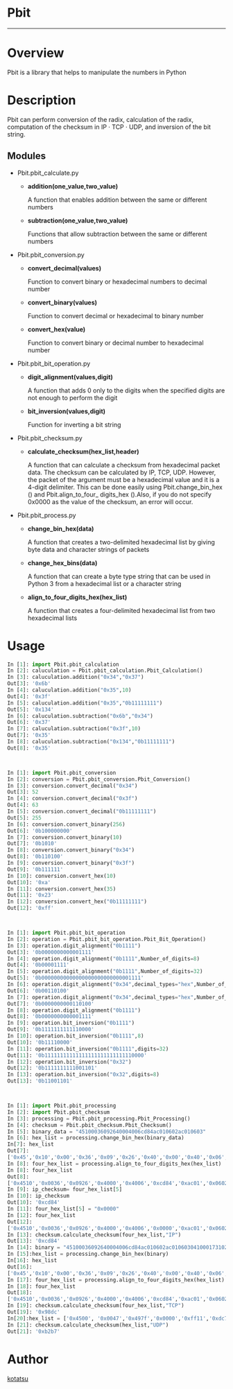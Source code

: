 # Pbit

---

# Overview

Pbit is a library that helps to manipulate the numbers in Python

# Description

Pbit can perform conversion of the radix, calculation of the radix, 
computation of the checksum in IP · TCP · UDP, and inversion of the bit string.


## Modules 

+ Pbit.pbit_calculate.py
   + **addition(one_value,two_value)**  

        A function that enables addition between the same or different numbers
   + **subtraction(one_value,two_value)**  

        Functions that allow subtraction between the same or different numbers

+ Pbit.pbit_conversion.py
   + **convert_decimal(values)**  

        Function to convert binary or hexadecimal numbers to decimal number
   + **convert_binary(values)**   

        Function to convert decimal or hexadecimal to binary number
   + **convert_hex(value)**   

        Function to convert binary or decimal number to hexadecimal number

+ Pbit.pbit_bit_operation.py
   + **digit_alignment(values,digit)**   

        A function that adds 0 only to the digits when the specified digits are not enough to perform the digit 
   + **bit_inversion(values,digit)**  

        Function for inverting a bit string


+ Pbit.pbit_checksum.py
   + **calculate_checksum(hex_list,header)**  

        A function that can calculate a checksum from hexadecimal packet data. The checksum can be calculated by IP, TCP, UDP. However, the packet of the argument must be a hexadecimal value and it is a 4-digit delimiter. This can be done easily using Pbit.change_bin_hex () and Pbit.align_to_four_ digits_hex ().Also, if you do not specify 0x0000 as the value of the checksum, an error will occur.

+ Pbit.pbit_process.py
   + **change_bin_hex(data)**  

        A function that creates a two-delimited hexadecimal list by giving byte data and character strings of packets
   + **change_hex_bins(data)**   

        A function that can create a byte type string that can be used in Python 3 from a hexadecimal list or a character string
   + **align_to_four_digits_hex(hex_list)**  

        A function that creates a four-delimited hexadecimal list from two hexadecimal lists
# Usage
```python
In [1]: import Pbit.pbit_calculation
In [2]: caluculation = Pbit.pbit_calculation.Pbit_Calculation()
In [3]: caluculation.addition("0x34","0x37")
Out[3]: '0x6b'
In [4]: caluculation.addition("0x35",10)
Out[4]: '0x3f'
In [5]: caluculation.addition("0x35","0b11111111")
Out[5]: '0x134'
In [6]: caluculation.subtraction("0x6b","0x34")
Out[6]: '0x37'
In [7]: caluculation.subtraction("0x3f",10)
Out[7]: '0x35'
In [8]: caluculation.subtraction("0x134","0b11111111")
Out[8]: '0x35'



In [1]: import Pbit.pbit_conversion
In [2]: conversion = Pbit.pbit_conversion.Pbit_Conversion()
In [3]: conversion.convert_decimal("0x34")
Out[3]: 52
In [4]: conversion.convert_decimal("0x3f")
Out[4]: 63
In [5]: conversion.convert_decimal("0b11111111")
Out[5]: 255
In [6]: conversion.convert_binary(256)
Out[6]: '0b100000000'
In [7]: conversion.convert_binary(10)
Out[7]: '0b1010'
In [8]: conversion.convert_binary("0x34")
Out[8]: '0b110100'
In [9]: conversion.convert_binary("0x3f")
Out[9]: '0b111111'
In [10]: conversion.convert_hex(10)
Out[10]: '0xa'
In [11]: conversion.convert_hex(35)
Out[11]: '0x23'
In [12]: conversion.convert_hex("0b11111111")
Out[12]: '0xff'



In [1]: import Pbit.pbit_bit_operation
In [2]: operation = Pbit.pbit_bit_operation.Pbit_Bit_Operation()
In [3]: operation.digit_alignment("0b1111")
Out[3]: '0b0000000000001111'
In [4]: operation.digit_alignment("0b1111",Number_of_digits=8)
Out[4]: '0b00001111'
In [5]: operation.digit_alignment("0b1111",Number_of_digits=32)
Out[5]: '0b00000000000000000000000000001111'
In [6]: operation.digit_alignment("0x34",decimal_types="hex",Number_of_digits=8)
Out[6]: '0b00110100'
In [7]: operation.digit_alignment("0x34",decimal_types="hex",Number_of_digits=16)
Out[7]: '0b0000000000110100'
In [8]: operation.digit_alignment("0b1111")
Out[8]: '0b0000000000001111'
In [9]: operation.bit_inversion("0b1111")
Out[9]: '0b1111111111110000'
In [10]: operation.bit_inversion("0b1111",8)
Out[10]: '0b11110000'
In [11]: operation.bit_inversion("0b1111",digits=32)
Out[11]: '0b11111111111111111111111111110000'
In [12]: operation.bit_inversion("0x32")
Out[12]: '0b1111111111001101'
In [13]: operation.bit_inversion("0x32",digits=8)
Out[13]: '0b11001101'



In [1]: import Pbit.pbit_processing
In [2]: import Pbit.pbit_checksum
In [3]: processing = Pbit.pbit_processing.Pbit_Processing()
In [4]: checksum = Pbit.pbit_checksum.Pbit_Checksum()
In [5]: binary_data = "45100036092640004006cd84ac010602ac010603"
In [6]: hex_list = processing.change_bin_hex(binary_data)
In[7]: hex_list
Out[7]:
['0x45','0x10','0x00','0x36','0x09','0x26','0x40','0x00','0x40','0x06','0xcd','0x84','0xac','0x01','0x06','0x02','0xac','0x01','0x06','0x03']
In [8]: four_hex_list = processing.align_to_four_digits_hex(hex_list)
In [8]: four_hex_list
Out[8]:
['0x4510','0x0036','0x0926','0x4000','0x4006','0xcd84','0xac01','0x0602','0xac01','0x0603']
In [9]: ip_checksum= four_hex_list[5]
In [10]: ip_checksum
Out[10]: '0xcd84'
In [11]: four_hex_list[5] = "0x0000"
In [12]: four_hex_list
Out[12]:
['0x4510','0x0036','0x0926','0x4000','0x4006','0x0000','0xac01','0x0602','0xac01','0x0603']
In [13]: checksum.calculate_checksum(four_hex_list,"IP")
Out[13]: '0xcd84'
In [14]: binary = "45100036092640004006cd84ac010602ac010603041000173102d60e4174fb2a80188218000000000101080a000566bc00043c1a0d00"
In [15]:hex_list = processing.change_bin_hex(binary)
In[16]: hex_list
Out[16]: 
['0x45','0x10','0x00','0x36','0x09','0x26','0x40','0x00','0x40','0x06','0xcd','0x84','0xac','0x01','0x06','0x02','0xac','0x01','0x06','0x03','0x04','0x10','0x00','0x17','0x31','0x02','0xd6','0x0e','0x41','0x74','0xfb','0x2a','0x80','0x18','0x82','0x18','0x00','0x00','0x00','0x00','0x01','0x01','0x08','0x0a','0x00','0x05','0x66','0xbc','0x00','0x04','0x3c','0x1a','0x0d','0x00']
In [17]: four_hex_list = processing.align_to_four_digits_hex(hex_list)
In [18]: four_hex_list
Out[18]:
['0x4510','0x0036','0x0926','0x4000','0x4006','0xcd84','0xac01','0x0602','0xac01','0x0603','0x0410','0x0017','0x3102','0xd60e','0x4174','0xfb2a','0x8018','0x8218','0x0000','0x0000','0x0101','0x080a','0x0005','0x66bc','0x0004','0x3c1a','0x0d00']
In [19]: checksum.calculate_checksum(four_hex_list,"TCP")
Out[19]: '0x98dc'
In[20]:hex_list = ['0x4500', '0x0047','0x497f','0x0000','0xff11','0xdc70','0xc0a8','0x0a64','0xc0a8','0x0a01','0xee92','0x0035','0x0033','0x0000','0x1bc6','0x0100','0x0001','0x0000','0x0000','0x0000','0x0565','0x3336','0x3830','0x0464','0x7363','0x670a','0x616b','0x616d','0x6169','0x6564','0x6765','0x036e','0x6574','0x0000','0x0100']
In [21]: checksum.calculate_checksum(hex_list,"UDP")
Out[21]: '0xb2b7'
```
# Author
[kotatsu](http://github/kotatsu)
